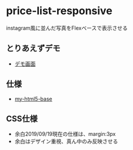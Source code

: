 # price-list-responsive
instagram風に並んだ写真をFlexベースで表示させる
## とりあえずデモ
* [デモ画面](https://yamasakidaisuke.github.io/instagram-style-3rows/)
## 仕様
* [my-html5-base](https://github.com/yamasakidaisuke/my-html5-base)
## CSS仕様
* 余白2019/09/19現在の仕様は、margin:3px
* 余白はデザイン重視、真ん中のみ反映させる